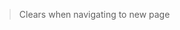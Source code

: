 > Clears when navigating to new page
<webui-side-by-side>
    <section>
        <webui-input-text label="Page Struct Test - subscribed to page-test.name" compact theme="success"   placeholder="Data entered here will be removed when page is changed" data-trigger="page-test.name" data-subscribe="page-test.name:value"></webui-input-text>
    </section>
    <section>
        <webui-code lang="json" data-subscribe="page-test"></webui-code>
    </section>
</webui-side-by-side>